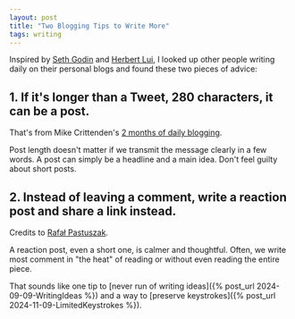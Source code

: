 ```yaml
---
layout: post
title: "Two Blogging Tips to Write More"
tags: writing
---
```


Inspired by [Seth Godin](https://seths.blog/) and [Herbert Lui](https://herbertlui.net/), I looked up other people writing daily on their personal blogs and found these two pieces of advice:

## 1. If it's longer than a Tweet, 280 characters, it can be a post.

That's from Mike Crittenden's [2 months of daily blogging](https://critter.blog/2020/09/28/2-months-of-daily-blogging/).

Post length doesn't matter if we transmit the message clearly in a few words. A post can simply be a headline and a main idea. Don't feel guilty about short posts.

## 2. Instead of leaving a comment, write a reaction post and share a link instead.

Credits to [Rafał Pastuszak](https://untested.sonnet.io/notes/instead-or-writing-a-comment-write-a-post-and-link-it/).

A reaction post, even a short one, is calmer and thoughtful. Often, we write most comment in "the heat" of reading or without even reading the entire piece.

That sounds like one tip to [never run of writing ideas]({% post_url 2024-09-09-WritingIdeas %}) and a way to [preserve keystrokes]({% post_url 2024-11-09-LimitedKeystrokes %}).
